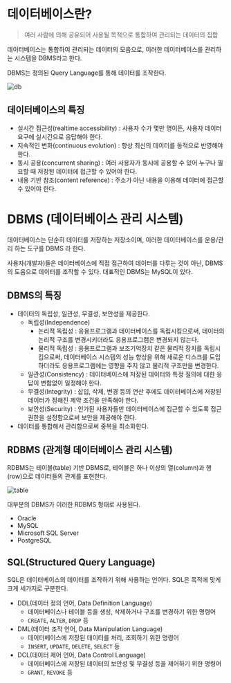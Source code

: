 # 데이터베이스란?
> 여러 사람에 의해 공유되어 사용될 목적으로 통합하여 관리되는 데이터의 집합

데이터베이스는 통합하여 관리되는 데이터의 모음으로, 이러한 데이터베이스를 관리하는 시스템을 DBMS라고 한다.

DBMS는 정의된 Query Language를 통해 데이터를 조작한다.

<img alt="db" src="https://blog.kakaocdn.net/dn/bh0sZr/btsEa4wmGQX/f3MgjGKUBisHUnKZUIjw70/img.png" />

## 데이터베이스의 특징
- 실시간 접근성(realtime accessibility) : 사용자 수가 몇만 명이든, 사용자 데이터 요구에 실시간으로 응답해야 한다.
- 지속적인 변화(continuous evolution) : 항상 최신의 데이터를 동적으로 반영해야 한다.
- 동시 공용(concurrent sharing) : 여러 사용자가 동시에 공용할 수 있어 누구나 필요할 때 저장된 데이터에 접근할 수 있어야 한다.
- 내용 기반 참조(content reference) : 주소가 아닌 내용을 이용해 데이터에 접근할 수 있어야 한다.

# DBMS (데이터베이스 관리 시스템)
데이터베이스는 단순히 데이터를 저장하는 저장소이며, 이러한 데이터베이스를 운용/관리 하는 도구를 DBMS 라 한다.

사용자(개발자)들은 데이터베이스에 직접 접근하여 데이터를 다루는 것이 아닌, DBMS의 도움으로 데이터를 조작할 수 있다.
대표적인 DBMS는 MySQL이 있다.

## DBMS의 특징
- 데이터의 독립성, 일관성, 무결성, 보안성을 제공한다.
  - 독립성(Independence)
    - 논리적 독립성 : 응용프로그램과 데이터베이스를 독립시킴으로써, 데이터의 논리적 구조를 변경시키더라도 응용프로그램은 변경되지 않는다.
    - 물리적 독립성 : 응용프로그램과 보조기억장치 같은 물리적 장치를 독립시킴으로써, 데이터베이스 시스템의 성능 향상을 위해 새로운 디스크를 도입하더라도 응용프로그램에는 영향을 주지 않고 물리적 구조만을 변경한다.
  - 일관성(Consistency) : 데이터베이스에 저장된 데이터와 특정 질의에 대한 응답이 변함없이 일정해야 한다.
  - 무결성(Integrity) : 삽입, 삭제, 변경 등의 연산 후에도 데이터베이스에 저장된 데이터가 정해진 제약 조건을 만족해야 한다.
  - 보안성(Security) : 인가된 사용자들만 데이터베이스에 접근할 수 있도록 접근 권한을 설정함으로써 보안을 제공해야 한다.
- 데이터를 통합해서 관리함으로써 중복을 최소화한다.

## RDBMS (관계형 데이터베이스 관리 시스템)
RDBMS는 테이블(table) 기반 DBMS로, 테이블은 하나 이상의 열(column)과 행(row)으로 데이터들의 관계를 표현한다.

<img alt="table" src=https://blog.kakaocdn.net/dn/csQCvb/btsEbBAGEI4/VKm5Mj2xZ6bGCnWiEarqAk/img.png />

대부분의 DBMS가 이러한 RDBMS 형태로 사용된다.
- Oracle
- MySQL
- Microsoft SQL Server
- PostgreSQL

## SQL(Structured Query Language)
SQL은 데이터베이스의 데이터를 조작하기 위해 사용하는 언어다.
SQL은 목적에 맞게 크게 세가지로 구분한다.
- DDL(데이터 정의 언어, Data Definition Language)
  - 데이터베이스나 테이블 등을 생성, 삭제하거나 구조를 변경하기 위한 명령어
  - `CREATE`, `ALTER`, `DROP` 등
- DML(데이터 조작 언어, Data Manipulation Language)
  - 데이터베이스에 저장된 데이터를 처리, 조회하기 위한 명령어
  - `INSERT`, `UPDATE`, `DELETE`, `SELECT` 등
- DCL(데이터 제어 언어, Data Control Language)
  - 데이터베이스에 저장된 데이터의 보안성 및 무결성 등을 제어하기 위한 명령어
  - `GRANT`, `REVOKE` 등



